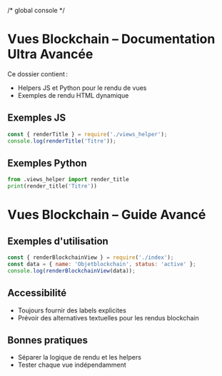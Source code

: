 /* global console */
# Vues Blockchain – Documentation Ultra Avancée

Ce dossier contient :
- Helpers JS et Python pour le rendu de vues
- Exemples de rendu HTML dynamique

## Exemples JS
```js
const { renderTitle } = require('./views_helper');
console.log(renderTitle('Titre'));
```

## Exemples Python
```python
from .views_helper import render_title
print(render_title('Titre'))
```

# Vues Blockchain – Guide Avancé

## Exemples d'utilisation

```js
const { renderBlockchainView } = require('./index');
const data = { name: 'Objetblockchain', status: 'active' };
console.log(renderBlockchainView(data));
```

## Accessibilité
- Toujours fournir des labels explicites
- Prévoir des alternatives textuelles pour les rendus blockchain

## Bonnes pratiques
- Séparer la logique de rendu et les helpers
- Tester chaque vue indépendamment
